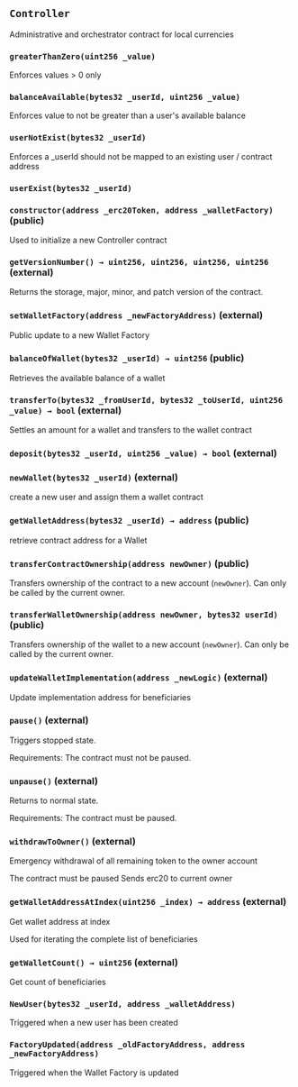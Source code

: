 ## `Controller`



Administrative and orchestrator contract for local currencies



### `greaterThanZero(uint256 _value)`

Enforces values > 0 only



### `balanceAvailable(bytes32 _userId, uint256 _value)`

Enforces value to not be greater than a user's available balance



### `userNotExist(bytes32 _userId)`

Enforces a _userId should not be mapped to an existing user / contract address



### `userExist(bytes32 _userId)`






### `constructor(address _erc20Token, address _walletFactory)` (public)

Used to initialize a new Controller contract





### `getVersionNumber() → uint256, uint256, uint256, uint256` (external)

Returns the storage, major, minor, and patch version of the contract.




### `setWalletFactory(address _newFactoryAddress)` (external)

Public update to a new Wallet Factory





### `balanceOfWallet(bytes32 _userId) → uint256` (public)

Retrieves the available balance of a wallet





### `transferTo(bytes32 _fromUserId, bytes32 _toUserId, uint256 _value) → bool` (external)

Settles an amount for a wallet and transfers to the wallet contract





### `deposit(bytes32 _userId, uint256 _value) → bool` (external)





### `newWallet(bytes32 _userId)` (external)

create a new user and assign them a wallet contract





### `getWalletAddress(bytes32 _userId) → address` (public)

retrieve contract address for a Wallet





### `transferContractOwnership(address newOwner)` (public)

Transfers ownership of the contract to a new account (`newOwner`).
Can only be called by the current owner.






### `transferWalletOwnership(address newOwner, bytes32 userId)` (public)

Transfers ownership of the wallet to a new account (`newOwner`).
Can only be called by the current owner.






### `updateWalletImplementation(address _newLogic)` (external)

Update implementation address for beneficiaries





### `pause()` (external)

Triggers stopped state.



Requirements: The contract must not be paused.

### `unpause()` (external)

Returns to normal state.



Requirements: The contract must be paused.

### `withdrawToOwner()` (external)

Emergency withdrawal of all remaining token to the owner account



The contract must be paused
Sends erc20 to current owner

### `getWalletAddressAtIndex(uint256 _index) → address` (external)

Get wallet address at index


Used for iterating the complete list of beneficiaries


### `getWalletCount() → uint256` (external)

Get count of beneficiaries





### `NewUser(bytes32 _userId, address _walletAddress)`

Triggered when a new user has been created





### `FactoryUpdated(address _oldFactoryAddress, address _newFactoryAddress)`

Triggered when the Wallet Factory is updated





